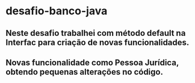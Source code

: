 # desafio-banco-java
## Neste desafio trabalhei com  método default na Interfac para criação de novas  funcionalidades.
## Novas funcionalidade  como Pessoa Jurídica, obtendo pequenas alterações no código.
